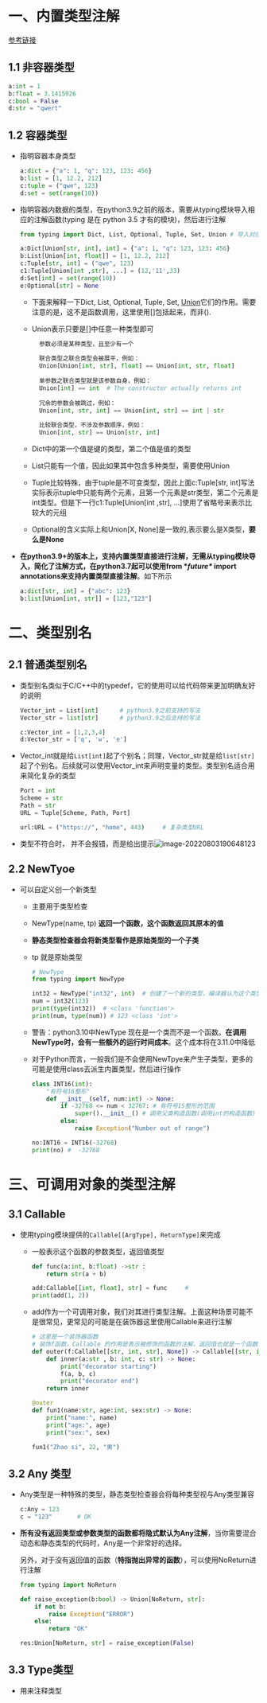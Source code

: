 # 一、内置类型注解

[参考链接](https://blog.csdn.net/zy010101/article/details/124319230?ops_request_misc=%257B%2522request%255Fid%2522%253A%2522165952284916780366543728%2522%252C%2522scm%2522%253A%252220140713.130102334.pc%255Fall.%2522%257D&request_id=165952284916780366543728&biz_id=0&utm_medium=distribute.pc_search_result.none-task-blog-2~all~first_rank_ecpm_v1~pc_rank_34-3-124319230-null-null.142^v39^pc_rank_34_2&utm_term=python%20%E4%B8%AD%E7%B1%BB%E5%9E%8B%E6%8F%90%E7%A4%BA%E7%9A%84%E7%94%A8%E6%B3%95&spm=1018.2226.3001.4187)

## 1.1 非容器类型

```python
a:int = 1
b:float = 3.1415926
c:bool = False
d:str = "qwert"
```

## 1.2 容器类型

- 指明容器本身类型

  ```python
  a:dict = {"a": 1, "q": 123, 123: 456}
  b:list = [1, 12.2, 212]
  c:tuple = ("qwe", 123)    
  d:set = set(range(10))
  ```

- 指明容器内数据的类型，在python3.9之前的版本，需要从typing模块导入相应的注解函数(typing 是在 python 3.5 才有的模块)，然后进行注解

  ```python
  from typing import Dict, List, Optional, Tuple, Set, Union # 导入对应的模块
  
  a:Dict[Union[str, int], int] = {"a": 1, "q": 123, 123: 456}     
  b:List[Union[int, float]] = [1, 12.2, 212]
  c:Tuple[str, int] = ("qwe", 123)
  c1:Tuple[Union[int ,str], ...] = (12,'11',33)
  d:Set[int] = set(range(10))
  e:Optional[str] = None
  ```

  - 下面来解释一下Dict, List, Optional, Tuple, Set, [Union](https://so.csdn.net/so/search?q=Union&spm=1001.2101.3001.7020)它们的作用。需要注意的是，这不是函数调用，这里使用[]包括起来，而非().

  - Union表示只要是[]中任意一种类型即可

    ```python
      参数必须是某种类型，且至少有一个
      
      联合类型之联合类型会被展平，例如：
      Union[Union[int, str], float] == Union[int, str, float]
      
      单参数之联合类型就是该参数自身，例如：
      Union[int] == int  # The constructor actually returns int
      
      冗余的参数会被跳过，例如：
      Union[int, str, int] == Union[int, str] == int | str
      
      比较联合类型，不涉及参数顺序，例如：
      Union[int, str] == Union[str, int]
    ```

  - Dict中的第一个值是键的类型，第二个值是值的类型

  - List只能有一个值，因此如果其中包含多种类型，需要使用Union

  - Tuple比较特殊，由于tuple是不可变类型，因此上面c:Tuple[str, int]写法实际表示tuple中只能有两个元素，且第一个元素是str类型，第二个元素是int类型。但是下一行c1:Tuple[Union[int ,str], ...]使用了省略号来表示比较大的元组

  - Optional的含义实际上和Union[X, None]是一致的,表示要么是X类型，**要么是None**

- **在python3.9+的版本上，支持内置类型直接进行注解，无需从typing模块导入，简化了注解方式，在python3.7起可以使用from \**future\** import annotations来支持内置类型直接注解**。如下所示

  ```python
  a:dict[str, int] = {"abc": 123}
  b:list[Union[int, str]] = [123,"123"]
  ```

# 二、类型别名

## 2.1 普通类型别名

- 类型别名类似于C/C++中的typedef，它的使用可以给代码带来更加明确友好的说明

  ```python
  Vector_int = List[int]      # python3.9之前支持的写法
  Vector_str = list[str]      # python3.9之后支持的写法
  
  c:Vector_int = [1,2,3,4]
  d:Vector_str = ['q', 'w', 'e']
  ```

- Vector_int就是给`List[int]`起了个别名；同理，Vector_str就是给`list[str]`起了个别名。后续就可以使用Vector_int来声明变量的类型。类型别名适合用来简化复杂的类型

  ```python
  Port = int 
  Scheme = str
  Path = str
  URL = Tuple[Scheme, Path, Port]
  
  url:URL = ("https://", "home", 443)     # 复杂类型URL
  ```

- 类型不符合时， 并不会报错，而是给出提示![image-20220803190648123](https://yrecord.oss-cn-hangzhou.aliyuncs.com/picture/202208031906412.png)

## 2.2 NewTyoe

- 可以自定义创一个新类型

  - 主要用于类型检查

  - NewType(name, tp) **返回一个函数，这个函数返回其原本的值**

  - **静态类型检查器会将新类型看作是原始类型的一个子类**

  - tp 就是原始类型

    ```python
    # NewType
    from typing import NewType
    
    int32 = NewType("int32", int)  # 创建了一个新的类型，编译器认为这个类型是 int的子类型,其实int32 是一个函数
    num = int32(123)
    print(type(int32))  # <class 'function'>
    print(num, type(num)) # 123 <class 'int'>
    ```

  - 警告：python3.10中NewType 现在是一个类而不是一个函数。**在调用 NewType时，会有一些额外的运行时间成本**。这个成本将在3.11.0中降低

  - 对于Python而言，一般我们是不会使用NewTpye来产生子类型，更多的可能是使用class去派生内置类型，然后进行操作

    ```python
    class INT16(int):
        "有符号16整形"
        def __init__(self, num:int) -> None:
            if -32768 <= num < 32767: # 有符号15整形的范围
                super().__init__() # 调用父类构造函数(调用int的构造函数)
            else: 
                raise Exception("Number out of range")
    
    no:INT16 = INT16(-32768)
    print(no) #  -32768
    ```

    

# 三、可调用对象的类型注解

## 3.1 Callable

- 使用typing模块提供的`Callable[[ArgType], ReturnType]`来完成

  - 一般表示这个函数的参数类型，返回值类型

    ```python
    def func(a:int, b:float) ->str :
        return str(a + b)
    
    add:Callable[[int, float], str] = func     # 
    print(add(1, 2))
    ```

  - add作为一个可调用对象，我们对其进行类型注解。上面这种场景可能不是很常见，更常见的可能是在装饰器这里使用Callable来进行注解

    ```python
    # 这里是一个装饰器函数
    # 装饰f函数，Callable 的作用是表示被修饰的函数的注解，返回值也就是一个函数
    def outer(f:Callable[[str, int, str], None]) -> Callable[[str, int, str], None]:
        def inner(a:str , b: int, c: str) -> None:
            print("decorator starting")
            f(a, b, c)
            print("decorator end")
        return inner
    
    @outer
    def fun1(name:str, age:int, sex:str) -> None:
        print("name:", name)
        print("age:", age)
        print("sex:", sex)
    
    fun1("Zhao si", 22, "男")
    ```

    

## 3.2 Any 类型

- Any类型是一种特殊的类型，静态类型检查器会将每种类型视与Any类型兼容

  ```python
  c:Any = 123
  c = "123"       # OK
  ```

- **所有没有返回类型或参数类型的函数都将隐式默认为Any注解**，当你需要混合动态和静态类型的代码时，Any是一个非常好的选择。

  另外，对于没有返回值的函数（**特指抛出异常的函数**），可以使用NoReturn进行注解

  ```python
  from typing import NoReturn
  
  def raise_exception(b:bool) -> Union[NoReturn, str]:
      if not b:
          raise Exception("ERROR")
      else:
          return "OK"
  
  res:Union[NoReturn, str] = raise_exception(False)
  ```


## 3.3 Type类型

- 用来注释类型

